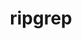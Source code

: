 ---
title: "ripgrep"
layout: cache
categories: [package, develop]
meta: {"versions": ["13.0.0", "14.1.0"], "compilers": ["gcc@=7.5.0"], "oss": ["ubuntu18.04"], "platforms": ["linux"], "targets": ["x86_64_v3"], "stacks": ["developer-tools", "root"], "num_specs": 3, "num_specs_by_stack": {"developer-tools": 3, "root": 3}}
spec_details: [{"hash": "qxxix3ous7afc5os6scf665jnmoq6pkt", "compiler": "gcc@=7.5.0", "versions": ["13.0.0"], "os": "ubuntu18.04", "platform": "linux", "target": "x86_64_v3", "variants": ["build_system=generic"], "stacks": ["developer-tools", "root"], "size": "-", "tarball": "https://binaries.spack.io/develop/build_cache/linux-ubuntu18.04-x86_64_v3/gcc-7.5.0/ripgrep-13.0.0/linux-ubuntu18.04-x86_64_v3-gcc-7.5.0-ripgrep-13.0.0-qxxix3ous7afc5os6scf665jnmoq6pkt.spack"}, {"hash": "6samybztc4djdkot4hpdyqtt45hytilp", "compiler": "gcc@=7.5.0", "versions": ["14.1.0"], "os": "ubuntu18.04", "platform": "linux", "target": "x86_64_v3", "variants": ["build_system=cargo"], "stacks": ["developer-tools", "root"], "size": "-", "tarball": "https://binaries.spack.io/develop/build_cache/linux-ubuntu18.04-x86_64_v3/gcc-7.5.0/ripgrep-14.1.0/linux-ubuntu18.04-x86_64_v3-gcc-7.5.0-ripgrep-14.1.0-6samybztc4djdkot4hpdyqtt45hytilp.spack"}, {"hash": "nc6pm4n7xcolpu6ly6pcxvzm27bu4d3z", "compiler": "gcc@=7.5.0", "versions": ["14.1.0"], "os": "ubuntu18.04", "platform": "linux", "target": "x86_64_v3", "variants": ["build_system=cargo"], "stacks": ["developer-tools", "root"], "size": "-", "tarball": "https://binaries.spack.io/develop/build_cache/linux-ubuntu18.04-x86_64_v3/gcc-7.5.0/ripgrep-14.1.0/linux-ubuntu18.04-x86_64_v3-gcc-7.5.0-ripgrep-14.1.0-nc6pm4n7xcolpu6ly6pcxvzm27bu4d3z.spack"}]
---